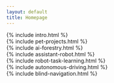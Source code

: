 ```yaml
---
layout: default
title: Homepage
---
```

<section id="home" class="intro-carousel-container">
    {% include intro.html %}
</section>


<section id="Personal-Projects">
    {% include pet-projects.html %}
</section>

<section id="Resilient-Seedling">
    {% include ai-forestry.html %}
</section>

<section id="Assistant-Robots">
    {% include assistant-robot.html %}
</section>

<section id="Few-Shot-Robot-Task-Learning">
    {% include robot-task-learning.html %}
</section>

<section id="L2-Autonomous-Driving">
    {% include autonomous-driving.html %}
</section>

<section id="Blind-Navigation">
    {% include blind-navigation.html %}
</section>

<!-- <h2>Projects</h2>
<ul>
{% for project in site.projects %}
  <li>
    <a href="{{ project.url }}">
      <img src="{{ project.image }}" alt="{{ project.title }}" width="100">
      {{ project.title }}
    </a>
  </li> -->
<!-- {% endfor %}
</ul> -->
